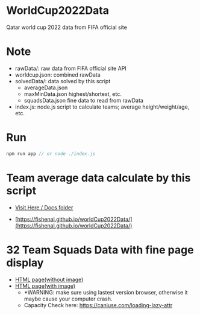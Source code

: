 # WorldCup2022Data
Qatar world cup 2022 data from FIFA official site

# Note
- rawData/: raw data from FIFA official site API
- worldcup.json: combined rawData
- solvedData/: data solved by this script
  - averageData.json
  - maxMinData.json highest/shortest, etc.
  - squadsData.json fine data to read from rawData
- index.js: node.js script to calculate teams; average height/weight/age, etc.

# Run
```javascript
npm run app // or node ./index.js
```

# Team average data calculate by this script
- [Visit Here / Docs folder](docs/index.md)

- [https://fishenal.github.io/worldCup2022Data/](https://fishenal.github.io/worldCup2022Data/)

# 32 Team Squads Data with fine page display
- [HTML page(without image)](https://fishenal.github.io/worldCup2022Data/docs/all_players.html)
- [HTML page(with image)](https://fishenal.github.io/worldCup2022Data/docs/all_players_with_image.html)
  - *WARNING: make sure using lastest version browser, otherwise it maybe cause your computer crash.
  - Capacity Check here: https://caniuse.com/loading-lazy-attr

